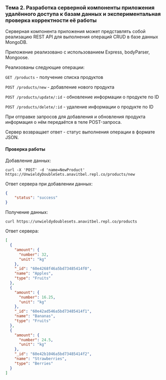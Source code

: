 ### Тема 2. Разработка серверной компоненты приложения удалённого доступа к базам данных и экспериментальная проверка корректности её работы

Серверная компонента приложения может представлять собой реализацию REST API для выполнения операций CRUD в базе данных MongoDB.

Приложение реализовано с использованием Express, bodyParser, Mongoose.

Реализованы следующие операции:

`GET /products` - получение списка продуктов

`POST /products/new` - добавление нового продукта

`POST /products/update/:id` - обновление информации о продукте по ID

`POST /products/delete/:id` - удаление информации о продукте по ID

При отправке запросов для добавления и обновления продукта информация о нём передаётся в теле POST-запроса.

Сервер возвращает ответ - статус выполнения операции в формате JSON.

#### Проверка работы

Добавление данных:

```
curl -X 'POST' -d 'name=NewProduct' https://UnwieldyDoubleSets.anavitbel.repl.co/products/new
```

Ответ сервера при добавлении данных:

```json
{
	"status": "success"
}
```

Получение данных:

```
curl https://unwieldydoublesets.anavitbel.repl.co/products
```

Ответ сервера:

```json
[
  {
    "amount": {
      "number": 32,
      "unit": "kg"
    },
    "_id": "60e4268f46a5bd73485414f0",
    "name": "Apples",
    "type": "Fruits"
  },
  {
    "amount": {
      "number": 16.25,
      "unit": "kg"
    },
    "_id": "60e42ad546a5bd73485414f1",
    "name": "Bananas",
    "type": "Fruits"
  },
  {
    "amount": {
      "number": 24.5,
      "unit": "kg"
    },
    "_id": "60e42b1046a5bd73485414f2",
    "name": "Strawberries",
    "type": "Berries"
  }
]
```

